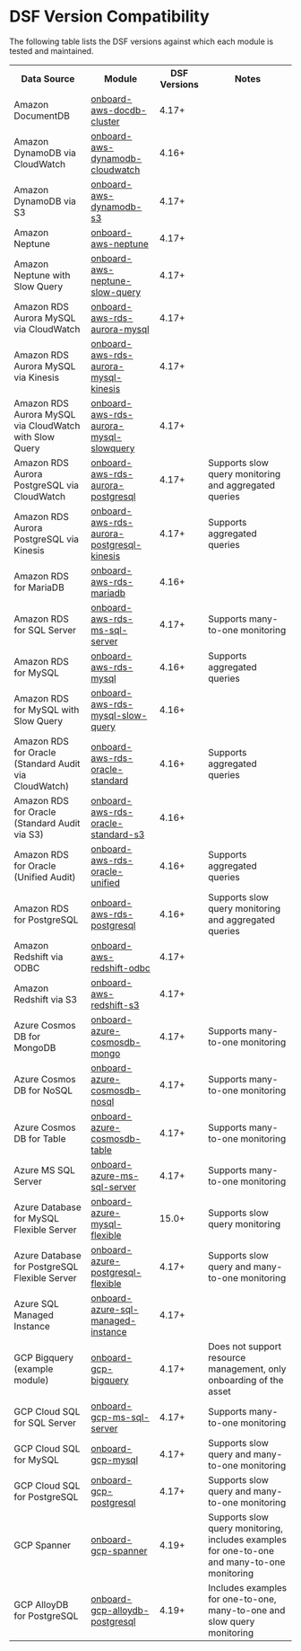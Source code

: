 # DSF Version Compatibility

The following table lists the DSF versions against which each module is tested and maintained.
<table>
  <tr>
   <th>Data Source</th>
   <th>Module</th>
   <th>DSF Versions</th>
   <th>Notes</th>
  </tr>

   <tr>
      <td>Amazon DocumentDB</td>
      <td><a href="https://github.com/imperva/terraform-dsfhub-agentless-onboarding/tree/main/modules/onboard-aws-docdb-cluster">onboard-aws-docdb-cluster</a></td>
      <td>4.17+</td>
      <td></td>
   </tr>
   <tr>
      <td>Amazon DynamoDB via CloudWatch</td>
      <td><a href="https://github.com/imperva/terraform-dsfhub-agentless-onboarding/tree/main/modules/onboard-aws-dynamodb-cloudwatch">onboard-aws-dynamodb-cloudwatch</a></td>
      <td>4.16+</td>
      <td></td>
   </tr>
   <tr>
      <td>Amazon DynamoDB via S3</td>
      <td><a href="https://github.com/imperva/terraform-dsfhub-agentless-onboarding/tree/main/modules/onboard-aws-dynamodb-s3">onboard-aws-dynamodb-s3</a></td>
      <td>4.17+</td>
      <td></td>
   </tr>
   <tr>
      <td>Amazon Neptune</td>
      <td><a href="https://github.com/imperva/terraform-dsfhub-agentless-onboarding/tree/main/modules/onboard-aws-neptune">onboard-aws-neptune</a></td>
      <td>4.17+</td>
      <td></td>
   </tr>
   <tr>
      <td>Amazon Neptune with Slow Query</td>
      <td><a href="https://github.com/imperva/terraform-dsfhub-agentless-onboarding/tree/main/modules/onboard-aws-neptune-slow-query">onboard-aws-neptune-slow-query</a></td>
      <td>4.17+</td>
      <td></td>
   </tr>
   <tr>
      <td>Amazon RDS Aurora MySQL via CloudWatch</td>
      <td><a href="https://github.com/imperva/terraform-dsfhub-agentless-onboarding/tree/main/modules/onboard-aws-rds-aurora-mysql">onboard-aws-rds-aurora-mysql</a></td>
      <td>4.17+</td>
      <td></td>
   </tr>
   <tr>
      <td>Amazon RDS Aurora MySQL via Kinesis</td>
      <td><a href="https://github.com/imperva/terraform-dsfhub-agentless-onboarding/tree/main/modules/onboard-aws-rds-aurora-mysql-kinesis">onboard-aws-rds-aurora-mysql-kinesis</a></td>
      <td>4.17+</td>
      <td></td>
   </tr>
   <tr>
      <td>Amazon RDS Aurora MySQL via CloudWatch with Slow Query</td>
      <td><a href="https://github.com/imperva/terraform-dsfhub-agentless-onboarding/tree/main/modules/onboard-aws-rds-aurora-mysql-slowquery">onboard-aws-rds-aurora-mysql-slowquery</a></td>
      <td>4.17+</td>
      <td></td>
   </tr>
   <tr>
      <td>Amazon RDS Aurora PostgreSQL via CloudWatch</td>
      <td><a href="https://github.com/imperva/terraform-dsfhub-agentless-onboarding/tree/main/modules/onboard-aws-rds-aurora-postgresql">onboard-aws-rds-aurora-postgresql</a></td>
      <td>4.17+</td>
      <td>Supports slow query monitoring and aggregated queries</td>
   </tr>
   <tr>
      <td>Amazon RDS Aurora PostgreSQL via Kinesis</td>
      <td><a href="https://github.com/imperva/terraform-dsfhub-agentless-onboarding/tree/main/modules/onboard-aws-rds-aurora-postgresql-kinesis">onboard-aws-rds-aurora-postgresql-kinesis</a></td>
      <td>4.17+</td>
      <td>Supports aggregated queries</td>
   </tr>
   <tr>
      <td>Amazon RDS for MariaDB</td>
      <td><a href="https://github.com/imperva/terraform-dsfhub-agentless-onboarding/tree/main/modules/onboard-aws-rds-mariadb">onboard-aws-rds-mariadb</a></td>
      <td>4.16+</td>
      <td></td>
   </tr>
   <tr>
      <td>Amazon RDS for SQL Server</td>
      <td><a href="https://github.com/imperva/terraform-dsfhub-agentless-onboarding/tree/main/modules/onboard-aws-rds-ms-sql-server">onboard-aws-rds-ms-sql-server</a></td>
      <td>4.17+</td>
      <td>Supports many-to-one monitoring</td>
   </tr>
      <tr>
      <td>Amazon RDS for MySQL</td>
      <td><a href="https://github.com/imperva/terraform-dsfhub-agentless-onboarding/tree/main/modules/onboard-aws-rds-mysql">onboard-aws-rds-mysql</a></td>
      <td>4.16+</td>
      <td>Supports aggregated queries</td>
   </tr>
   <tr>
      <td>Amazon RDS for MySQL with Slow Query</td>
      <td><a href="https://github.com/imperva/terraform-dsfhub-agentless-onboarding/tree/main/modules/onboard-aws-rds-mysql-slow-query">onboard-aws-rds-mysql-slow-query</a></td>
      <td>4.16+</td>
      <td></td>
   </tr>
   <tr>
      <td>Amazon RDS for Oracle (Standard Audit via CloudWatch)</td>
      <td><a href="https://github.com/imperva/terraform-dsfhub-agentless-onboarding/tree/main/modules/onboard-aws-rds-oracle-standard">onboard-aws-rds-oracle-standard</a></td>
      <td>4.16+</td>
      <td>Supports aggregated queries</td>
   </tr>
   <tr>
      <td>Amazon RDS for Oracle (Standard Audit via S3)</td>
      <td><a href="https://github.com/imperva/terraform-dsfhub-agentless-onboarding/tree/main/modules/onboard-aws-rds-oracle-standard-s3">onboard-aws-rds-oracle-standard-s3</a></td>
      <td>4.16+</td>
      <td></td>
   </tr>
   <tr>
      <td>Amazon RDS for Oracle (Unified Audit)</td>
      <td><a href="https://github.com/imperva/terraform-dsfhub-agentless-onboarding/tree/main/modules/onboard-aws-rds-oracle-unified">onboard-aws-rds-oracle-unified</a></td>
      <td>4.16+</td>
      <td>Supports aggregated queries</td>
   </tr>
   <tr>
      <td>Amazon RDS for PostgreSQL</td>
      <td><a href="https://github.com/imperva/terraform-dsfhub-agentless-onboarding/tree/main/modules/onboard-aws-rds-postgresql">onboard-aws-rds-postgresql</a></td>
      <td>4.16+</td>
      <td>Supports slow query monitoring and aggregated queries</td>
   </tr>
   <tr>
      <td>Amazon Redshift via ODBC</td>
      <td><a href="https://github.com/imperva/terraform-dsfhub-agentless-onboarding/tree/main/modules/onboard-aws-redshift-odbc">onboard-aws-redshift-odbc</a></td>
      <td>4.17+</td>
      <td></td>
   </tr>
   <tr>
      <td>Amazon Redshift via S3</td>
      <td><a href="https://github.com/imperva/terraform-dsfhub-agentless-onboarding/tree/main/modules/onboard-aws-redshift-s3">onboard-aws-redshift-s3</a></td>
      <td>4.17+</td>
      <td></td>
   </tr>
   <tr>
      <td>Azure Cosmos DB for MongoDB</td>
      <td><a href="https://github.com/imperva/terraform-dsfhub-agentless-onboarding/tree/main/modules/onboard-azure-cosmosdb-mongo">onboard-azure-cosmosdb-mongo</a></td>
      <td>4.17+</td>
      <td>Supports many-to-one monitoring</td>
   </tr>
   <tr>
      <td>Azure Cosmos DB for NoSQL</td>
      <td><a href="https://github.com/imperva/terraform-dsfhub-agentless-onboarding/tree/main/modules/onboard-azure-cosmosdb-nosql">onboard-azure-cosmosdb-nosql</a></td>
      <td>4.17+</td>
      <td>Supports many-to-one monitoring</td>
   </tr>
   <tr>
      <td>Azure Cosmos DB for Table</td>
      <td><a href="https://github.com/imperva/terraform-dsfhub-agentless-onboarding/tree/main/modules/onboard-azure-cosmosdb-table">onboard-azure-cosmosdb-table</a></td>
      <td>4.17+</td>
      <td>Supports many-to-one monitoring</td>
   </tr>
   <tr>
      <td>Azure MS SQL Server</td>
      <td><a href="https://github.com/imperva/terraform-dsfhub-agentless-onboarding/tree/main/modules/onboard-azure-ms-sql-server">onboard-azure-ms-sql-server</a></td>
      <td>4.17+</td>
      <td>Supports many-to-one monitoring</td>
   </tr>
   <tr>
      <td>Azure Database for MySQL Flexible Server</td>
      <td><a href="https://github.com/imperva/terraform-dsfhub-agentless-onboarding/tree/main/modules/onboard-azure-mysql-flexible">onboard-azure-mysql-flexible</a></td>
      <td>15.0+</td>
      <td>Supports slow query monitoring</td>
   </tr>
   <tr>
      <td>Azure Database for PostgreSQL Flexible Server</td>
      <td><a href="https://github.com/imperva/terraform-dsfhub-agentless-onboarding/tree/main/modules/onboard-azure-postgresql-flexible">onboard-azure-postgresql-flexible</a></td>
      <td>4.17+</td>
      <td>Supports slow query and many-to-one monitoring</td>
   </tr>
   <tr>
      <td>Azure SQL Managed Instance</td>
      <td><a href="https://github.com/imperva/terraform-dsfhub-agentless-onboarding/tree/main/modules/onboard-azure-sql-managed-instance">onboard-azure-sql-managed-instance</a></td>
      <td>4.17+</td>
      <td></td>
   </tr>
   <tr>
      <td>GCP Bigquery (example module)</td>
      <td><a href="https://github.com/imperva/terraform-dsfhub-agentless-onboarding/tree/main/examples/onboard-gcp-bigquery">onboard-gcp-bigquery</a></td>
      <td>4.17+</td>
      <td>Does not support resource management, only onboarding of the asset</td>
   </tr>
   <tr>
      <td>GCP Cloud SQL for SQL Server</td>
      <td><a href="https://github.com/imperva/terraform-dsfhub-agentless-onboarding/tree/main/modules/onboard-gcp-ms-sql-server">onboard-gcp-ms-sql-server</a></td>
      <td>4.17+</td>
      <td>Supports many-to-one monitoring</td>
   </tr>
   <tr>
      <td>GCP Cloud SQL for MySQL</td>
      <td><a href="https://github.com/imperva/terraform-dsfhub-agentless-onboarding/tree/main/modules/onboard-gcp-mysql">onboard-gcp-mysql</a></td>
      <td>4.17+</td>
      <td>Supports slow query and many-to-one monitoring</td>
   </tr>
   <tr>
      <td>GCP Cloud SQL for PostgreSQL</td>
      <td><a href="https://github.com/imperva/terraform-dsfhub-agentless-onboarding/tree/main/modules/onboard-gcp-postgresql">onboard-gcp-postgresql</a></td>
      <td>4.17+</td>
      <td>Supports slow query and many-to-one monitoring</td>
   </tr>
   <tr>
      <td>GCP Spanner</td>
      <td><a href="https://github.com/imperva/terraform-dsfhub-agentless-onboarding/tree/main/modules/onboard-gcp-spanner">onboard-gcp-spanner</a></td>
      <td>4.19+</td>
      <td>Supports slow query monitoring, includes examples for one-to-one and many-to-one monitoring</td>
   </tr>
      <tr>
      <td>GCP AlloyDB for PostgreSQL</td>
      <td><a href="https://github.com/imperva/terraform-dsfhub-agentless-onboarding/tree/main/modules/onboard-gcp-alloydb-postgresql">onboard-gcp-alloydb-postgresql</a></td>
      <td>4.19+</td>
      <td>Includes examples for one-to-one, many-to-one and slow query monitoring</td>
   </tr>

</table>